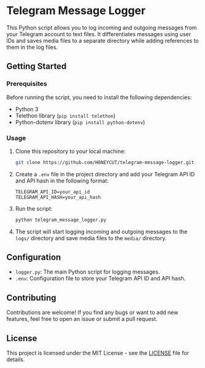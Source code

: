 # Telegram Message Logger

This Python script allows you to log incoming and outgoing messages from your Telegram account to text files. It differentiates messages using user IDs and saves media files to a separate directory while adding references to them in the log files.

## Getting Started

### Prerequisites

Before running the script, you need to install the following dependencies:

- Python 3
- Telethon library (`pip install telethon`)
- Python-dotenv library (`pip install python-dotenv`)

### Usage

1. Clone this repository to your local machine:

   ```bash
   git clone https://github.com/H0NEYCUT/telegram-message-logger.git
   ```

2. Create a `.env` file in the project directory and add your Telegram API ID and API hash in the following format:

   ```env
   TELEGRAM_API_ID=your_api_id
   TELEGRAM_API_HASH=your_api_hash
   ```

3. Run the script:

   ```bash
   python telegram_message_logger.py
   ```

4. The script will start logging incoming and outgoing messages to the `logs/` directory and save media files to the `media/` directory.

## Configuration

- `logger.py`: The main Python script for logging messages.
- `.env`: Configuration file to store your Telegram API ID and API hash.

## Contributing

Contributions are welcome! If you find any bugs or want to add new features, feel free to open an issue or submit a pull request.

## License

This project is licensed under the MIT License - see the [LICENSE](LICENSE) file for details.
